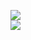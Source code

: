 [![](https://img.shields.io/badge/Made%20With-Github%20Spray-lightgrey.svg?style=for-the-badge&logo=github)](https://github.com/Annihil/github-spray#2629)  
[![](https://i.imgur.com/2DrTn0Z.gif)](https://github.com/Annihil/github-spray)